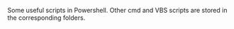 Some useful scripts in Powershell. Other cmd and VBS scripts are stored in the corresponding folders.

